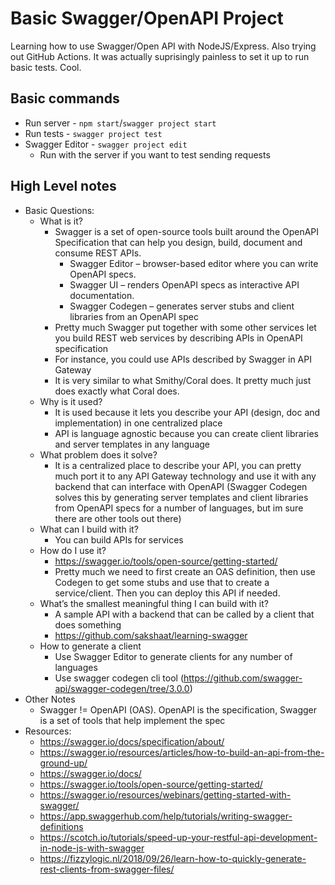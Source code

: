 # Basic Swagger/OpenAPI Project

Learning how to use Swagger/Open API with NodeJS/Express. Also trying out GitHub Actions. It was actually suprisingly painless to set it up to run basic tests. Cool. 

## Basic commands
- Run server - `npm start`/`swagger project start`
- Run tests - `swagger project test`
- Swagger Editor - `swagger project edit`
  - Run with the server if you want to test sending requests

## High Level notes

* Basic Questions:
    * What is it?
        * Swagger is a set of open-source tools built around the OpenAPI Specification that can help you design, build, document and consume REST APIs.
            * Swagger Editor – browser-based editor where you can write OpenAPI specs.
            * Swagger UI – renders OpenAPI specs as interactive API documentation.
            * Swagger Codegen – generates server stubs and client libraries from an OpenAPI spec
        * Pretty much Swagger put together with some other services let you build REST web services by describing APIs in OpenAPI specification
        * For instance, you could use APIs described by Swagger in API Gateway
        * It is very similar to what Smithy/Coral does. It pretty much just does exactly what Coral does.
    * Why is it used?
        * It is used because it lets you describe your API (design, doc and implementation) in one centralized place
        * API is language agnostic because you can create client libraries and server templates in any language
    * What problem does it solve?
        * It is a centralized place to describe your API, you can pretty much port it to any API Gateway technology and use it with any backend that can interface with OpenAPI (Swagger Codegen solves this by generating server templates and client libraries from OpenAPI specs for a number of languages, but im sure there are other tools out there)
    * What can I build with it?
        * You can build APIs for services
    * How do I use it?
        * https://swagger.io/tools/open-source/getting-started/
        * Pretty much we need to first create an OAS definition, then use Codegen to get some stubs and use that to create a service/client. Then you can deploy this API if needed.
    * What’s the smallest meaningful thing I can build with it?
        * A sample API with a backend that can be called by a client that does something
        * https://github.com/sakshaat/learning-swagger
    * How to generate a client
        * Use Swagger Editor to generate clients for any number of languages
        * Use swagger codegen cli tool (https://github.com/swagger-api/swagger-codegen/tree/3.0.0)
* Other Notes
    * Swagger != OpenAPI (OAS). OpenAPI is the specification, Swagger is a set of tools that help implement the spec
* Resources:
    * https://swagger.io/docs/specification/about/
    * https://swagger.io/resources/articles/how-to-build-an-api-from-the-ground-up/
    * https://swagger.io/docs/
    * https://swagger.io/tools/open-source/getting-started/
    * https://swagger.io/resources/webinars/getting-started-with-swagger/
    * https://app.swaggerhub.com/help/tutorials/writing-swagger-definitions
    * https://scotch.io/tutorials/speed-up-your-restful-api-development-in-node-js-with-swagger
    * https://fizzylogic.nl/2018/09/26/learn-how-to-quickly-generate-rest-clients-from-swagger-files/
